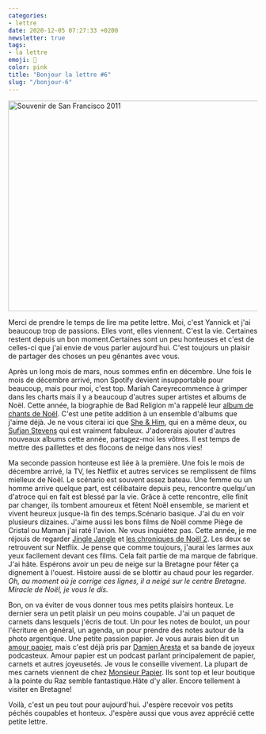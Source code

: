 ```yaml
---
categories:
- lettre
date: 2020-12-05 07:27:33 +0200
newsletter: true
tags:
- la lettre
emoji: 💌
color: pink
title: "Bonjour la lettre #6"
slug: "/bonjour-6"
---
```


<img alt="Souvenir de San Francisco 2011" class="tl-email-image" data-id="3944474" height="424" src="https://gallery.tinyletterapp.com/a0d8b178d0758f62b0c01a8cd9fc5d00a4997449/images/68be0b89-b2fe-44e2-b36e-9855119c3eb5.jpg" width="640"/>

Merci de prendre le temps de lire ma petite lettre. Moi, c'est Yannick et j'ai beaucoup trop de passions. Elles vont, elles viennent. C'est la vie. Certaines restent depuis un bon moment.Certaines sont un peu honteuses et c'est de celles-ci que j'ai envie de vous parler aujourd'hui. C'est toujours un plaisir de partager des choses un peu gênantes avec vous.

Après un long mois de mars, nous sommes enfin en décembre. Une fois le mois de décembre arrivé, mon Spotify devient insupportable pour beaucoup, mais pour moi, c'est top. Mariah Careyrecommence à grimper dans les charts mais il y a beaucoup d'autres super artistes et albums de Noël. Cette année, la biographie de Bad Religion m'a rappelé leur <a href="https://link.tospotify.com/eBZYwIdYRbb">album de chants de Noël</a>. C'est une petite addition à un ensemble d'albums que j'aime déjà. Je ne vous citerai ici que <a href="https://link.tospotify.com/tIVKRRhYRbb">She &amp; Him</a>, qui en a même deux, ou <a href="https://link.tospotify.com/7tDpnYmYRbb">Sufjan Stevens</a> qui est vraiment fabuleux. J'adorerais ajouter d'autres nouveaux albums cette année, partagez-moi les vôtres. Il est temps de mettre des paillettes et des flocons de neige dans nos vies!

Ma seconde passion honteuse est liée à la première. Une fois le mois de décembre arrivé, la TV, les Netflix et autres services se remplissent de films mielleux de Noël. Le scénario est souvent assez bateau. Une femme ou un homme arrive quelque part, est célibataire depuis peu, rencontre quelqu'un d'atroce qui en fait est blessé par la vie. Grâce à cette rencontre, elle finit par changer, ils tombent amoureux et fêtent Noël ensemble, se marient et vivent heureux jusque-là fin des temps.Scénario basique. J'ai du en voir plusieurs dizaines. J'aime aussi les bons films de Noël comme Piège de Cristal ou Maman j'ai raté l'avion. Ne vous inquiétez pas. Cette année, je me réjouis de regarder <a href="https://youtu.be/aYPUYVgwLWY">Jingle Jangle</a> et <a href="https://youtu.be/HVzBwSOcBaI">les chroniques de Noël 2</a>. Les deux se retrouvent sur Netflix. Je pense que comme toujours, j'aurai les larmes aux yeux facilement devant ces films. Cela fait partie de ma marque de fabrique. J'ai hâte. Espérons avoir un peu de neige sur la Bretagne pour fêter ça dignement à l'ouest. Histoire aussi de se blottir au chaud pour les regarder. <em>Oh, au moment où je corrige ces lignes, il a neigé sur le centre Bretagne. Miracle de Noël, je vous le dis.</em>

Bon, on va éviter de vous donner tous mes petits plaisirs honteux. Le dernier sera un petit plaisir un peu moins coupable. J'ai un paquet de carnets dans lesquels j'écris de tout. Un pour les notes de boulot, un pour l'écriture en général, un agenda, un pour prendre des notes autour de la photo argentique. Une petite passion papier. Je vous aurais bien dit un <a href="https://lnk.to/amourpapier">amour papier</a>, mais c'est déjà pris par <a href="https://damien.cool">Damien Aresta</a> et sa bande de joyeux podcasteux. Amour papier est un podcast parlant principalement de papier, carnets et autres joyeusetés. Je vous le conseille vivement. La plupart de mes carnets viennent de chez <a href="https://monsieurpapier.fr">Monsieur Papier</a>. Ils sont top et leur boutique à la pointe du Raz semble fantastique.Hâte d'y aller. Encore tellement à visiter en Bretagne!

Voilà, c'est un peu tout pour aujourd'hui. J'espère recevoir vos petits péchés coupables et honteux. J'espère aussi que vous avez apprécié cette petite lettre.
